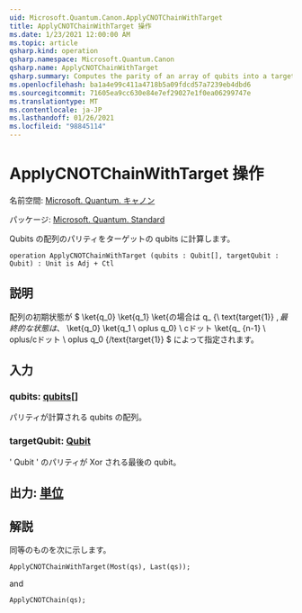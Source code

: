 ```yaml
---
uid: Microsoft.Quantum.Canon.ApplyCNOTChainWithTarget
title: ApplyCNOTChainWithTarget 操作
ms.date: 1/23/2021 12:00:00 AM
ms.topic: article
qsharp.kind: operation
qsharp.namespace: Microsoft.Quantum.Canon
qsharp.name: ApplyCNOTChainWithTarget
qsharp.summary: Computes the parity of an array of qubits into a target qubit.
ms.openlocfilehash: ba1a4e99c411a4718b5a09fdcd57a7239eb4dbd6
ms.sourcegitcommit: 71605ea9cc630e84e7ef29027e1f0ea06299747e
ms.translationtype: MT
ms.contentlocale: ja-JP
ms.lasthandoff: 01/26/2021
ms.locfileid: "98845114"
---
```

# <a name="applycnotchainwithtarget-operation"></a>ApplyCNOTChainWithTarget 操作

名前空間: [Microsoft. Quantum. キャノン](xref:Microsoft.Quantum.Canon)

パッケージ: [Microsoft. Quantum. Standard](https://nuget.org/packages/Microsoft.Quantum.Standard)


Qubits の配列のパリティをターゲットの qubits に計算します。

```qsharp
operation ApplyCNOTChainWithTarget (qubits : Qubit[], targetQubit : Qubit) : Unit is Adj + Ctl
```


## <a name="description"></a>説明

配列の初期状態が $ \ket{q_0} \ket{q_1} \ket{の場合は q_ {\ text{target{1}} $, 最終的な状態は、$ \ket{q_0} \ket{q_1 \ oplus q_0} \ cドット \ket{q_ {n-1} \ oplus/cドット \ oplus q_0 {/text{target{1}} $ によって指定されます。

## <a name="input"></a>入力

### <a name="qubits--qubit"></a>qubits: [qubits](xref:microsoft.quantum.lang-ref.qubit)[]

パリティが計算される qubits の配列。


### <a name="targetqubit--qubit"></a>targetQubit: [Qubit](xref:microsoft.quantum.lang-ref.qubit)

' Qubit ' のパリティが Xor される最後の qubit。



## <a name="output--unit"></a>出力: [単位](xref:microsoft.quantum.lang-ref.unit)



## <a name="remarks"></a>解説

同等のものを次に示します。

```qsharp
ApplyCNOTChainWithTarget(Most(qs), Last(qs));
```

and

```qsharp
ApplyCNOTChain(qs);
```